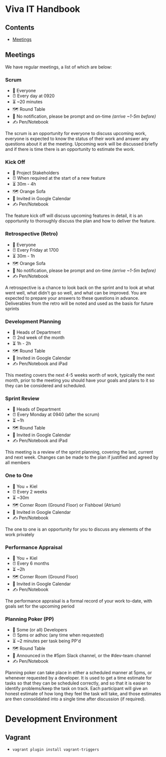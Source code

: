 # Viva IT Handbook

## Contents
* [Meetings](#meetings)

## <a name="meetings"></a>Meetings
We have regular meetings, a list of which are below:

### Scrum
* 👩 Everyone 
* ⏰ Every day at 0920
* ⏳ ~20 minutes
* 🗺 Round Table
* 📣 No notification, please be prompt and on-time _(arrive ~1-5m before)_
* ✍️  Pen/Notebook

The scrum is an opportunity for everyone to discuss upcoming work, everyone is expected to know the status of their work
and answer any questions about it at the meeting. Upcoming work will be discussed briefly and if there is time there is
an opportunity to estimate the work.

### Kick Off
* 👩 Project Stakeholders 
* ⏰ When required at the start of a new feature
* ⏳ 30m - 4h
* 🗺 Orange Sofa
* 📣 Invited in Google Calendar 
* ✍️  Pen/Notebook

The feature kick off will discuss upcoming features in detail, it is an opportunity to thoroughly discuss the plan and
how to deliver the feature. 

### Retrospective (Retro)
* 👩 Everyone 
* ⏰ Every Friday at 1700
* ⏳ 30m - 1h
* 🗺 Orange Sofa
* 📣 No notification, please be prompt and on-time _(arrive ~1-5m before)_
* ✍️  Pen/Notebook

A retrospective is a chance to look back on the sprint and to look at what went well, what didn't go so well, and what
can be improved. You are expected to prepare your answers to these questions in advance. Deliverables from the retro
will be noted and used as the basis for future sprints

### Development Planning
* 👩 Heads of Department 
* ⏰ 2nd week of the month
* ⏳ 1h - 2h
* 🗺 Round Table
* 📣 Invited in Google Calendar
* ✍️  Pen/Notebook and iPad

This meeting covers the next 4-5 weeks worth of work, typically the next month, prior to the meeting you should have your
goals and plans to it so they can be considered and scheduled.

### Sprint Review
* 👩 Heads of Department 
* ⏰ Every Monday at 0940 (after the scrum)
* ⏳ ~1h
* 🗺 Round Table
* 📣 Invited in Google Calendar
* ✍️  Pen/Notebook and iPad

This meeting is a review of the sprint planning, covering the last, current and next week. Changes can be made to the 
plan if justified and agreed by all members

### One to One
* 👩 You + Kiel
* ⏰ Every 2 weeks
* ⏳ ~30m
* 🗺 Corner Room (Ground Floor) or Fishbowl (Atrium)
* 📣 Invited in Google Calendar
* ✍️  Pen/Notebook

The one to one is an opportunity for you to discuss any elements of the work privately

### Performance Appraisal
* 👩 You + Kiel
* ⏰ Every 6 months
* ⏳ ~2h
* 🗺 Corner Room (Ground Floor)
* 📣 Invited in Google Calendar
* ✍️  Pen/Notebook

The performance appraisal is a formal record of your work to-date, with goals set for the upcoming period

### Planning Poker (PP)
* 👩 Some (or all) Developers
* ⏰ 5pms or adhoc (any time when requested)
* ⏳ ~2 minutes per task being PP'd
* 🗺 Round Table
* 📣 Announced in the #5pm Slack channel, or the #dev-team channel
* ✍️  Pen/Notebook

Planning poker can take place in either a scheduled manner at 5pms, or whenever requested by a developer. It is used to get a time estimate for tasks so that they can be scheduled correctly, and so that it is easier to identify problems/keep the task on track. Each participant will give an honest estimate of how long they feel the task will take, and those estimates are then consolidated into a single time after discussion (if required).

# Development Environment
## Vagrant
* `vagrant plugin install vagrant-triggers`
